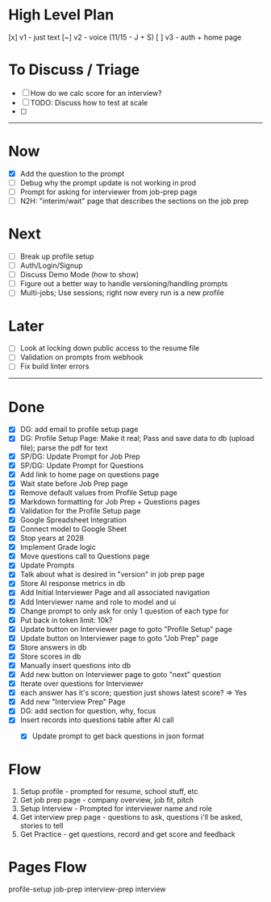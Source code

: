 # High Level Plan
[x] v1 - just text
[~] v2 - voice (11/15 - J + S)
[ ] v3 - auth + home page

# To Discuss / Triage
- [ ] How do we calc score for an interview?
- [ ] TODO: Discuss how to test at scale
- [ ] 

---
# Now
- [x] Add the question to the prompt
- [ ] Debug why the prompt update is not working in prod
- [ ] Prompt for asking for interviewer from job-prep page
- [ ] N2H: "interim/wait" page that describes the sections on the job prep

# Next
- [ ] Break up profile setup
- [ ] Auth/Login/Signup
- [ ] Discuss Demo Mode (how to show)
- [ ] Figure out a better way to handle versioning/handling prompts
- [ ] Multi-jobs; Use sessions; right now every run is a new profile

# Later
- [ ] Look at locking down public access to the resume file
- [ ] Validation on prompts from webhook
- [ ] Fix build linter errors

---
# Done
- [x] DG: add email to profile setup page
- [x] DG: Profile Setup Page: Make it real; Pass and save data to db (upload file); parse the pdf for text
- [x] SP/DG: Update Prompt for Job Prep
- [x] SP/DG: Update Prompt for Questions
- [x] Add link to home page on questions page
- [x] Wait state before Job Prep page
- [x] Remove default values from Profile Setup page
- [x] Markdown formatting for Job Prep + Questions pages
- [x] Validation for the Profile Setup page
- [x] Google Spreadsheet Integration
- [x] Connect model to Google Sheet
- [x] Stop years at 2028
- [x] Implement Grade logic
- [x] Move questions call to Questions page
- [x] Update Prompts
- [x] Talk about what is desired in "version" in job prep page 
- [x] Store AI response metrics in db
- [x] Add Initial Interviewer Page and all associated navigation
- [x] Add Interviewer name and role to model and ui
- [x] Change prompt to only ask for only 1 question of each type for
- [x] Put back in token limit: 10k?
- [x] Update button on Interviewer page to goto "Profile Setup" page
- [x] Update button on Interviewer page to goto "Job Prep" page
- [x] Store answers in db
- [x] Store scores in db
- [x] Manually insert questions into db
- [x] Add new button on Interviewer page to goto "next" question
- [x] Iterate over questions for Interviewer
- [x] each answer has it's score; question just shows latest score? => Yes
- [x] Add new "Interview Prep" Page
- [x] DG: add section for question, why, focus
- [x] Insert records into questions table after AI call
  - [x] Update prompt to get back questions in json format


# Flow
1. Setup profile - prompted for resume, school stuff, etc
2. Get job prep page - company overview, job fit, pitch
3. Setup Interview - Prompted for interviewer name and role
4. Get interview prep page - questions to ask, questions i'll be asked, stories to tell
5. Get Practice - get questions, record and get score and feedback

# Pages Flow
profile-setup
job-prep
interview-prep
interview